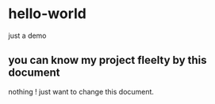 # hello-world
just a demo
## you can  know my project fleelty by this document
nothing ! just want to change this document.
